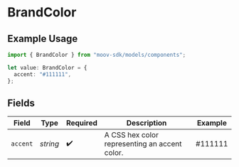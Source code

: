 # BrandColor

## Example Usage

```typescript
import { BrandColor } from "moov-sdk/models/components";

let value: BrandColor = {
  accent: "#111111",
};
```

## Fields

| Field                                         | Type                                          | Required                                      | Description                                   | Example                                       |
| --------------------------------------------- | --------------------------------------------- | --------------------------------------------- | --------------------------------------------- | --------------------------------------------- |
| `accent`                                      | *string*                                      | :heavy_check_mark:                            | A CSS hex color representing an accent color. | #111111                                       |